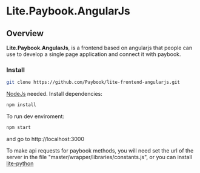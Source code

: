 # Lite.Paybook.AngularJs


## Overview

**Lite.Paybook.AngularJs**, is a frontend based on angularjs that people can use to develop a single page application and connect it with paybook.

### Install

```sh
git clone https://github.com/Paybook/lite-frontend-angularjs.git
```

[NodeJs](https://nodejs.org/en/download/) needed. Install dependencies:
```sh
npm install
```
To run dev enviroment:
```sh
npm start
```
and go to http://localhost:3000

To make api requests for paybook methods, you will need set the url of the server in the file "master/wrapper/libraries/constants.js",
or you can install [lite-python](https://github.com/Paybook/lite-python)
